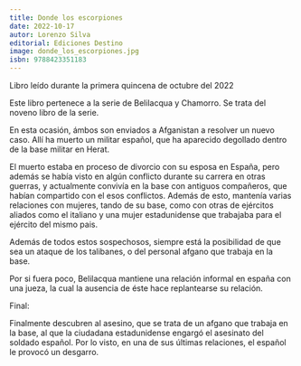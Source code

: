 ```yaml
---
title: Donde los escorpiones
date: 2022-10-17
autor: Lorenzo Silva
editorial: Ediciones Destino
image: donde_los_escorpiones.jpg
isbn: 9788423351183
---
```


Libro leído durante la primera quincena de octubre del 2022

Este libro pertenece a la serie de Belilacqua y Chamorro. Se trata del noveno libro de la serie.

En esta ocasión, ámbos son enviados a Afganistan a resolver un nuevo caso. Allí ha muerto un militar español, que ha aparecido degollado dentro de la base militar en Herat.

El muerto estaba en proceso de divorcio con su esposa en España, pero además se había visto en algún conflicto durante su carrera en otras guerras, y actualmente convivía en la base con antiguos compañeros, que habían compartido con el esos conflictos. Además de esto, mantenía varias relaciones con mujeres, tando de su base, como con otras de ejércitos aliados como el italiano y una mujer estadunidense que trabajaba para el ejército del mismo pais.

Además de todos estos sospechosos, siempre está la posibilidad de que sea un ataque de los talibanes, o del personal afgano que trabaja en la base.

Por si fuera poco, Belilacqua mantiene una relación informal en españa con una jueza, la cual la ausencia de éste hace replantearse su relación.

Final:

Finalmente descubren al asesino, que se trata de un afgano que trabaja en la base, al que la ciudadana estadunidense engargó el asesinato del soldado español. Por lo visto, en una de sus últimas relaciones, el español le provocó un desgarro.
